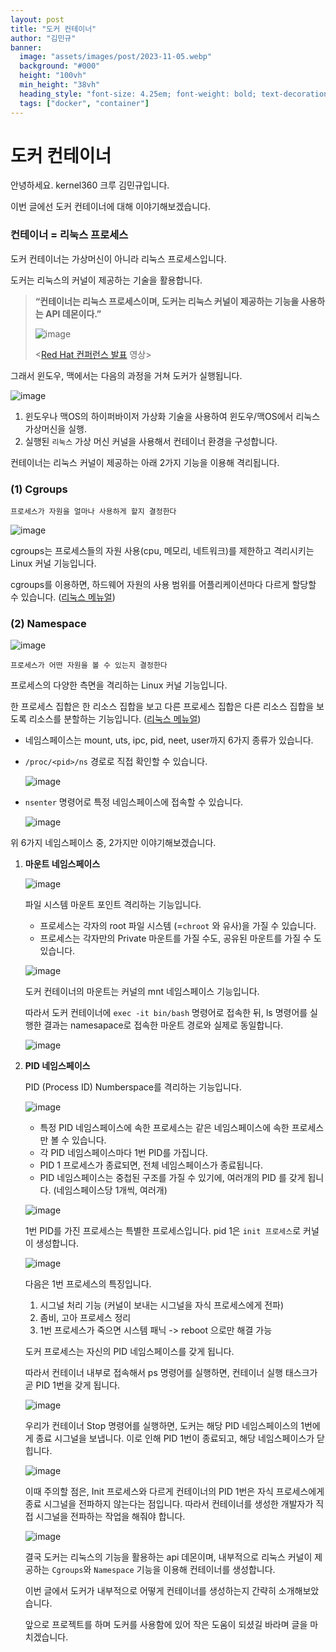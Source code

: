 ```yaml
---
layout: post
title: "도커 컨테이너"
author: "김민규"
banner:
  image: "assets/images/post/2023-11-05.webp"
  background: "#000"
  height: "100vh"
  min_height: "38vh"
  heading_style: "font-size: 4.25em; font-weight: bold; text-decoration: underline"
  tags: ["docker", "container"]
---
```


# 도커 컨테이너

안녕하세요. kernel360 크루 김민규입니다.

이번 글에선 도커 컨테이너에 대해 이야기해보겠습니다.

### 컨테이너 = 리눅스 프로세스

도커 컨테이너는 가상머신이 아니라 리눅스 프로세스입니다.

도커는 리눅스의 커널이 제공하는 기술을 활용합니다. 

> **“컨테이너는 리눅스 프로세스이며, 도커는 리눅스 커널이 제공하는 기능을 사용하는 API 데몬이다.”**
> 
> 
> ![image](https://github.com/user-attachments/assets/1cb93685-e219-476f-af18-3f2413ddfa6f)
>
> <[Red Hat 컨퍼런스 발표](https://www.youtube.com/watch?v=KawKGsLR1V8&list=PLRG5QO3z4WLSElnCHCX5TyiJpSU4AV_Hr) 영상>
> 

그래서 윈도우, 맥에서는 다음의 과정을 거쳐 도커가 실행됩니다.

![image](https://github.com/user-attachments/assets/1caf93d4-20ef-4d80-aec4-ab6231c1ec1d)

1. 윈도우나 맥OS의 하이퍼바이저 가상화 기술을 사용하여 윈도우/맥OS에서 리눅스 가상머신을 실행.
2. 실행된 `리눅스` 가상 머신 커널을 사용해서 컨테이너 환경을 구성합니다.

컨테이너는 리눅스 커널이 제공하는 아래 2가지 기능을 이용해 격리됩니다.

### (1) Cgroups

`프로세스가 자원을 얼마나 사용하게 할지 결정한다` 

![image](https://github.com/user-attachments/assets/24d36e65-f975-4b50-af44-9080afca7e89)

cgroups는 프로세스들의 자원 사용(cpu, 메모리, 네트워크)를 제한하고 격리시키는 Linux 커널 기능입니다. 

cgroups를 이용하면, 하드웨어 자원의 사용 범위를 어플리케이션마다 다르게 할당할 수 있습니다. ([리눅스 메뉴얼](https://man7.org/linux/man-pages/man7/cgroups.7.html))

### (2) Namespace

![image](https://github.com/user-attachments/assets/4d9efcd5-9df9-49c2-af68-1fc6b6dda5c8)

`프로세스가 어떤 자원을 볼 수 있는지 결정한다`

프로세스의 다양한 측면을 격리하는 Linux 커널 기능입니다.

한 프로세스 집합은 한 리소스 집합을 보고 다른 프로세스 집합은 다른 리소스 집합을 보도록 리소스를 분할하는 기능입니다. ([리눅스 메뉴얼](https://man7.org/linux/man-pages/man7/namespaces.7.html))

- 네임스페이스는 mount, uts, ipc, pid, neet, user까지 6가지 종류가 있습니다.
- `/proc/<pid>/ns` 경로로 직접 확인할 수 있습니다.
    
    ![image](https://github.com/user-attachments/assets/b6dcdf6e-8534-478c-81db-d18a915c87fc)

- `nsenter` 명령어로 특정 네임스페이스에 접속할 수 있습니다.
    
    ![image](https://github.com/user-attachments/assets/6b7c163b-8222-4b9a-8fa2-1508143ee7ce)

위 6가지 네임스페이스 중, 2가지만 이야기해보겠습니다.

1. **마운트 네임스페이스**
    
    ![image](https://github.com/user-attachments/assets/a6db3781-27f1-48b6-bd7e-549738de7d55)

    파일 시스템 마운트 포인트 격리하는 기능입니다.
    
    - 프로세스는 각자의 root 파일 시스템 (=`chroot` 와 유사)을 가질 수 있습니다.
    - 프로세스는 각자만의 Private 마운트를 가질 수도, 공유된 마운트를 가질 수 도 있습니다.
    
    ![image](https://github.com/user-attachments/assets/8e9be0e5-af17-45f4-9bd1-12fd991e58d2)

    도커 컨테이너의 마운트는 커널의 mnt 네임스페이스 기능입니다.
    
    따라서 도커 컨테이너에 `exec -it bin/bash`  명령어로 접속한 뒤, ls 명령어를 실행한 결과는 namesapace로 접속한 마운트 경로와 실제로 동일합니다.
    
    ![image](https://github.com/user-attachments/assets/e93db006-b3dd-49be-add5-26e2c0e5d203)

2. **PID 네임스페이스**
    
    PID (Process ID) Numberspace를 격리하는 기능입니다.
    
    ![image](https://github.com/user-attachments/assets/ec59b83f-8c8e-436e-b164-0b158875eabb)

    - 특정 PID 네임스페이스에 속한 프로세스는 같은 네임스페이스에 속한 프로세스만 볼 수 있습니다.
    - 각 PID 네임스페이스마다 1번 PID를 가집니다.
    - PID 1 프로세스가 종료되면, 전체 네임스페이스가 종료됩니다.
    - PID 네임스페이스는 중첩된 구조를 가질 수 있기에, 여러개의 PID 를 갖게 됩니다. (네임스페이스당 1개씩, 여러개)
        
     ![image](https://github.com/user-attachments/assets/0629994f-f1ce-4011-b24b-084dfc99c64c)

    
    1번 PID를 가진 프로세스는 특별한 프로세스입니다. pid 1은 `init 프로세스`로 커널이 생성합니다.
    
    ![image](https://github.com/user-attachments/assets/5cbe3104-6a1a-4358-9a3e-a0c82c7e714d)

    다음은 1번 프로세스의 특징입니다.
    
    1. 시그널 처리 기능 (커널이 보내는 시그널을 자식 프로세스에게 전파)
    2. 좀비, 고아 프로세스 정리
    3. 1번 프로세스가 죽으면 시스템 패닉 -> reboot 으로만 해결 가능
    
    도커 프로세스는 자신의 PID 네임스페이스를 갖게 됩니다.
    
    따라서 컨테이너 내부로 접속해서 ps 명령어를 실행하면, 컨테이너 실행 태스크가 곧 PID 1번을 갖게 됩니다.
    
    ![image](https://github.com/user-attachments/assets/c93ed973-689f-4744-8ffa-fe5b28f31022)

    우리가 컨테이너 Stop 명령어를 실행하면, 도커는 해당 PID 네임스페이스의 1번에게 종료 시그널을 보냅니다. 이로 인해 PID 1번이 종료되고, 해당 네임스페이스가 닫힙니다.
    
    ![image](https://github.com/user-attachments/assets/882bc866-60c5-4038-b27b-9832b33a7f3a)

    이때 주의할 점은, Init 프로세스와 다르게 컨테이너의 PID 1번은 자식 프로세스에게 종료 시그널을 전파하지 않는다는 점입니다. 따라서 컨테이너를 생성한 개발자가 직접 시그널을 전파하는 작업을 해줘야 합니다.
    
    ![image](https://github.com/user-attachments/assets/db6de3d3-95c7-4730-8e9f-d9ab73f7ac66)

    결국 도커는 리눅스의 기능을 활용하는 api 데몬이며, 내부적으로 리눅스 커널이 제공하는 `Cgroups`와 `Namespace` 기능을 이용해 컨테이너를 생성합니다.
    
    이번 글에서 도커가 내부적으로 어떻게 컨테이너를 생성하는지 간략히 소개해보았습니다.
    
    앞으로 프로젝트를 하며 도커를 사용함에 있어 작은 도움이 되셨길 바라며 글을 마치겠습니다.
